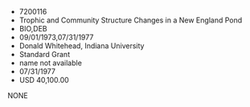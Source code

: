 * 7200116
* Trophic and Community Structure Changes in a New England    Pond
* BIO,DEB
* 09/01/1973,07/31/1977
* Donald Whitehead, Indiana University
* Standard Grant
*   name not available
* 07/31/1977
* USD 40,100.00

NONE